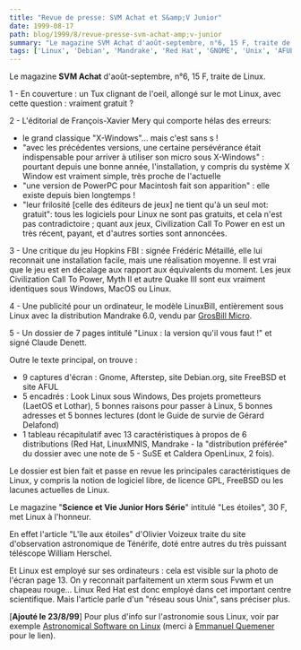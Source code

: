 ```yaml
---
title: "Revue de presse: SVM Achat et S&amp;V Junior"
date: 1999-08-17
path: blog/1999/8/revue-presse-svm-achat-amp;v-junior
summary: "Le magazine SVM Achat d'août-septembre, n°6, 15 F, traite de Linux."
tags: ['Linux', 'Debian', 'Mandrake', 'Red Hat', 'GNOME', 'Unix', 'AFUL']
---
```


<P>Le magazine <B>SVM Achat</B> d'août-septembre, n°6, 15 F, traite de Linux.</P>

<P>1 - En couverture : un Tux clignant de l'oeil, allongé sur le mot Linux,
avec cette question : vraiment gratuit ?</P>

<P>2 - L'éditorial de François-Xavier Mery qui comporte hélas des erreurs:</P>

<UL>

<LI>le grand classique "X-Windows"...  mais c'est sans s !
<LI>"avec les précédentes versions, une certaine persévérance était
indispensable pour arriver à utiliser son micro sous X-Windows" :
pourtant depuis une bonne année, l'installation, y compris du système
X Window est vraiment simple, très proche de l'actuelle
<LI>"une version de PowerPC pour Macintosh fait son apparition" : elle
existe depuis bien longtemps !
<LI>"leur frilosité [celle des éditeurs de jeux] ne tient qu'à un seul mot:
gratuit": tous les logiciels pour Linux ne sont pas gratuits, et cela
n'est pas contradictoire ; quant aux jeux, Civilization Call To Power
en est un très récent, payant, et d'autres sorties sont annoncées.
</UL>

<P>3 - Une critique du jeu Hopkins FBI : signée Frédéric Métaillé, elle lui
reconnait une installation facile, mais une réalisation moyenne. Il est
vrai que le jeu est en décalage aux rapport aux équivalents du moment.
Les jeux Civilization Call To Power, Myth II et autre Quake III sont
eux vraiment identiques sous Windows, MacOS ou Linux.</P>

<P>4 - Une publicité pour un ordinateur, le modèle LinuxBill,
entièrement sous Linux avec la distribution Mandrake 6.0, vendu par <A HREF="http://www.grosbill.com/linuxbill.htm">GrosBill Micro</A>.</P>

<P>5 - Un dossier de 7 pages intitulé "Linux : la version qu'il vous faut
!" et signé Claude Denett.</P>

<P>Outre le texte principal, on trouve :</P>

<UL>

<LI> 9 captures d'écran : Gnome, Afterstep, site Debian.org, site FreeBSD
et site AFUL
<LI> 5 encadrés : Look Linux sous Windows, Des projets prometteurs (LaetOS
et Lothar), 5 bonnes raisons pour passer à Linux, 5 bonnes adresses et
5 bonnes lectures (dont le Guide de survie de Gérard Delafond)
<LI> 1 tableau récapitulatif avec 13 caractéristiques à propos de 6
distributions (Red Hat, LinuxMNIS, Mandrake - la "distribution préférée"
du dossier avec une note de 5 - SuSE et Caldera OpenLinux, 2 fois).
</UL>

<P>Le dossier est bien fait et passe en revue les principales
caractéristiques de Linux, y compris la notion de logiciel libre, de
licence GPL, FreeBSD ou les lacunes actuelles de Linux.</P>

<P>Le magazine "<B>Science et Vie Junior Hors Série</B>" intitulé "Les
étoiles", 30 F, met Linux à l'honneur.</P>

<P>En effet l'article "L'île aux étoiles" d'Olivier Voizeux traite du site
d'observation astronomique de Ténérife, doté entre autres du très puissant
téléscope William Herschel.</P>

<P>Et Linux est employé sur ses ordinateurs : cela est visible sur la photo
de l'écran page 13. On y reconnait parfaitement un xterm sous Fvwm et
un chapeau rouge... Linux Red Hat est donc employé dans cet important
centre scientifique. Mais l'article parle d'un "réseau sous Unix",
sans préciser plus.</P>

<P>
[<B>Ajouté le 23/8/99</B>]
Pour plus d'info sur l'astronomie sous Linux, voir par exemple
<A HREF="http://bima.astro.umd.edu/nemo/linuxastro/">Astronomical Software on Linux</A> (merci à <A HREF="http://www-opt.enst-bretagne.fr/~quemener/">Emmanuel
Quemener</A> pour le lien).
</P>


